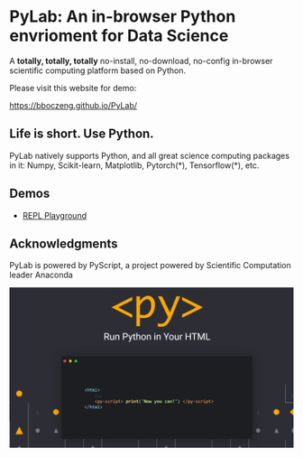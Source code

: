 
# PyLab: An in-browser Python envrioment for Data Science 
A **totally, totally, totally** no-install, no-download, no-config in-browser scientific computing platform based on Python. 

Please visit this website for demo:

https://bboczeng.github.io/PyLab/

## Life is short. Use Python. 
PyLab natively supports Python, and all great science computing packages in it: Numpy, Scikit-learn, Matplotlib, Pytorch(\*), Tensorflow(\*), etc. 

## Demos
* [REPL Playground](https://bboczeng.github.io/PyLab/demo/repl.html)

## Acknowledgments 
PyLab is powered by PyScript, a project powered by Scientific Computation leader Anaconda 

![](imgs/pyscript.png)

